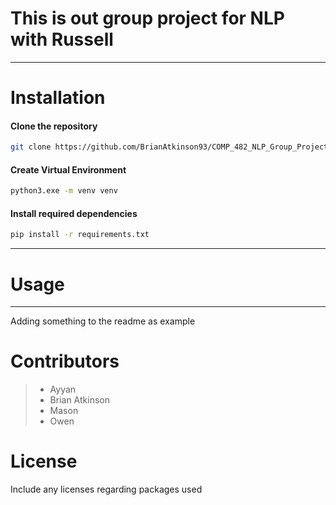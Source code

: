# This is out group project for NLP with Russell

---
# Installation

#### Clone the repository
```bash
git clone https://github.com/BrianAtkinson93/COMP_482_NLP_Group_Project.git
```

#### Create Virtual Environment
```bash
python3.exe -m venv venv
```

#### Install required dependencies
```bash
pip install -r requirements.txt
```

---

# Usage

---
Adding something to the readme as example
# 



# Contributors
> * Ayyan
> * Brian Atkinson
> * Mason
> * Owen

# License
Include any licenses regarding packages used
